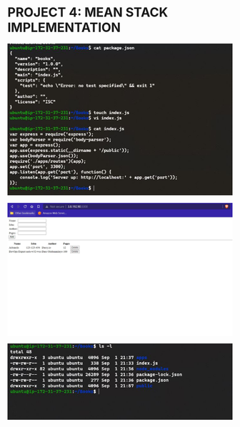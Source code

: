 # PROJECT 4: MEAN STACK IMPLEMENTATION

![todo app](./project4_screenshots//express.JPG)

![todo app](./project4_screenshots//web_page.JPG)

![todo app](./project4_screenshots//project_structure.JPG)

